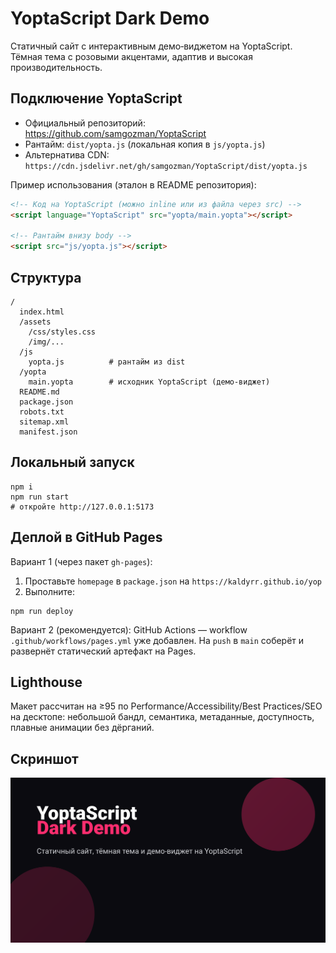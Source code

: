 # YoptaScript Dark Demo

Статичный сайт с интерактивным демо‑виджетом на YoptaScript. Тёмная тема с розовыми акцентами, адаптив и высокая производительность.

## Подключение YoptaScript

- Официальный репозиторий: https://github.com/samgozman/YoptaScript
- Рантайм: `dist/yopta.js` (локальная копия в `js/yopta.js`)
- Альтернатива CDN: `https://cdn.jsdelivr.net/gh/samgozman/YoptaScript/dist/yopta.js`

Пример использования (эталон в README репозитория):

```html
<!-- Код на YoptaScript (можно inline или из файла через src) -->
<script language="YoptaScript" src="yopta/main.yopta"></script>

<!-- Рантайм внизу body -->
<script src="js/yopta.js"></script>
```

## Структура

```
/
  index.html
  /assets
    /css/styles.css
    /img/...
  /js
    yopta.js          # рантайм из dist
  /yopta
    main.yopta        # исходник YoptaScript (демо‑виджет)
  README.md
  package.json
  robots.txt
  sitemap.xml
  manifest.json
```

## Локальный запуск

```
npm i
npm run start
# откройте http://127.0.0.1:5173
```

## Деплой в GitHub Pages

Вариант 1 (через пакет `gh-pages`):

1. Проставьте `homepage` в `package.json` на `https://kaldyrr.github.io/yop`
2. Выполните:

```
npm run deploy
```

Вариант 2 (рекомендуется): GitHub Actions — workflow `.github/workflows/pages.yml` уже добавлен. На `push` в `main` соберёт и развернёт статический артефакт на Pages.

## Lighthouse

Макет рассчитан на ≥95 по Performance/Accessibility/Best Practices/SEO на десктопе: небольшой бандл, семантика, метаданные, доступность, плавные анимации без дёрганий.

## Скриншот

![og](assets/img/og-image.svg)

